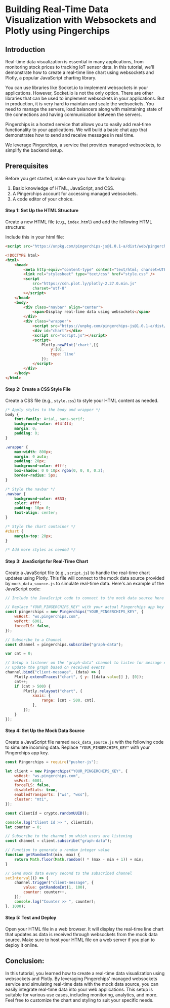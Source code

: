 # Building Real-Time Data Visualization with Websockets and Plotly using Pingerchips

## Introduction

Real-time data visualization is essential in many applications, from monitoring stock prices to tracking IoT sensor data. In this tutorial, we'll demonstrate how to create a real-time line chart using websockets and Plotly, a popular JavaScript charting library.

You can use libraries like Socket.io to implement websockets in your applications. However, Socket.io is not the only option. There are other libraries that can be used to implement websockets in your applications. But in production, it is very hard to maintain and scale the websockets. You need to manage the servers, load balancers along with maintaining state of the connections and having communication between the servers.

Pingerchips is a hosted service that allows you to easily add real-time functionality to your applications. We will build a basic chat app that demonstrates how to send and receive messages in real time.

We leverage Pingerchips, a service that provides managed websockets, to simplify the backend setup.

## Prerequisites

Before you get started, make sure you have the following:

1. Basic knowledge of HTML, JavaScript, and CSS.
2. A Pingerchips account for accessing managed websockets.
3. A code editor of your choice.

#### Step 1: Set Up the HTML Structure

Create a new HTML file (e.g., `index.html`) and add the following HTML structure:

Include this in your html file:

```html
<script src="https://unpkg.com/pingerchips-js@1.0.1-a/dist/web/pingerchips.min.js"></script>
```

```html
<!DOCTYPE html>
<html>
    <head>
        <meta http-equiv="content-type" content="text/html; charset=UTF-8" />
        <link rel="stylesheet" type="text/css" href="style.css" />
        <script
            src="https://cdn.plot.ly/plotly-2.27.0.min.js"
            charset="utf-8"
        ></script>
    </head>
    <body>
        <div class="navbar" align="center">
            <span>Display real-time data using websockets</span>
        </div>
        <div class="wrapper">
            <script src="https://unpkg.com/pingerchips-js@1.0.1-a/dist/web/pingerchips.min.js"></script>
            <div id="chart"></div>
            <script src="script.js"></script>
            <script>
                Plotly.newPlot('chart',[{
                    y:[0],
                    type:'line'
                });
            </script>
        </div>
    </body>
</html>
```

#### Step 2: Create a CSS Style File

Create a CSS file (e.g., `style.css`) to style your HTML content as needed.

```css
/* Apply styles to the body and wrapper */
body {
    font-family: Arial, sans-serif;
    background-color: #f4f4f4;
    margin: 0;
    padding: 0;
}

.wrapper {
    max-width: 800px;
    margin: 0 auto;
    padding: 20px;
    background-color: #fff;
    box-shadow: 0 0 10px rgba(0, 0, 0, 0.2);
    border-radius: 5px;
}

/* Style the navbar */
.navbar {
    background-color: #333;
    color: #fff;
    padding: 10px 0;
    text-align: center;
}

/* Style the chart container */
#chart {
    margin-top: 20px;
}

/* Add more styles as needed */
```

#### Step 3: JavaScript for Real-Time Chart

Create a JavaScript file (e.g., `script.js`) to handle the real-time chart updates using Plotly. This file will connect to the mock data source provided by `mock_data_source.js` to simulate real-time data. Here's an example of the JavaScript code:

```javascript
// Include the JavaScript code to connect to the mock data source here

// Replace "YOUR_PINGERCHIPS_KEY" with your actual Pingerchips app key
const pingerchips = new Pingerchips("YOUR_PINGERCHIPS_KEY", {
    wsHost: "ws.pingerchips.com",
    wsPort: 6001,
    forceTLS: false,
});

// Subscribe to a Channel
const channel = pingerchips.subscribe("graph-data");

var cnt = 0;

// Setup a listener on the "graph-data" channel to listen for message events named "client-message"
// Update the graph based on received events
channel.bind("client-message", (data) => {
    Plotly.extendTraces("chart", { y: [[data.value]] }, [0]);
    cnt++;
    if (cnt > 500) {
        Plotly.relayout("chart", {
            xaxis: {
                range: [cnt - 500, cnt],
            },
        });
    }
});
```

#### Step 4: Set Up the Mock Data Source

Create a JavaScript file named `mock_data_source.js` with the following code to simulate incoming data. Replace `"YOUR_PINGERCHIPS_KEY"` with your Pingerchips app key.

```javascript
const Pingerchips = require("pusher-js");

let client = new Pingerchips("YOUR_PINGERCHIPS_KEY", {
    wsHost: "ws.pingerchips.com",
    wsPort: 6001,
    forceTLS: false,
    disableStats: true,
    enabledTransports: ["ws", "wss"],
    cluster: "mt1",
});

const clientId = crypto.randomUUID();

console.log("Client Id >> ", clientId);
let counter = 0;

// Subscribe to the channel on which users are listening
const channel = client.subscribe("graph-data");

// Function to generate a random integer value
function getRandomInt(min, max) {
    return Math.floor(Math.random() * (max - min + 1)) + min;
}

// Send mock data every second to the subscribed channel
setInterval(() => {
    channel.trigger("client-message", {
        value: getRandomInt(1, 100),
        counter: counter++,
    });
    console.log("Counter >> ", counter);
}, 1000);
```

#### Step 5: Test and Deploy

Open your HTML file in a web browser. It will display the real-time line chart that updates as data is received through websockets from the mock data source. Make sure to host your HTML file on a web server if you plan to deploy it online.

## Conclusion:

In this tutorial, you learned how to create a real-time data visualization using websockets and Plotly. By leveraging Pingerchips' managed websockets service and simulating real-time data with the mock data source, you can easily integrate real-time data into your web applications. This setup is suitable for various use cases, including monitoring, analytics, and more. Feel free to customize the chart and styling to suit your specific needs.
